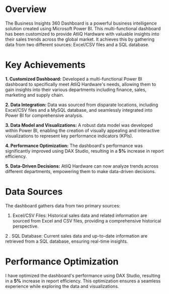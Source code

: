 # Overview
The Business Insights 360 Dashboard is a powerful business intelligence solution created using Microsoft Power BI. This multi-functional dashboard has been customized to provide AtliQ Hardware with valuable insights into their sales trends across the global market. It achieves this by gathering data from two different sources: Excel/CSV files and a SQL database.

# Key Achievements
   **1. Customized Dashboard:** Developed a multi-functional Power BI dashboard to specifically meet AtliQ Hardware's needs, allowing them to gain insights into their various departments including finance, sales, marketing and supply chain.
  
   **2. Data Integration:** Data was sourced from disparate locations, including Excel/CSV files and a MySQL database, and seamlessly integrated into Power BI for comprehensive analysis.

   **3. Data Model and Visualizations:** A robust data model was developed within Power BI, enabling the creation of visually appealing and interactive visualizations to represent key performance indicators (KPIs).

   **4. Performance Optimization:** The dashboard's performance was significantly improved using DAX Studio, resulting in a **5%** increase in report efficiency.

   **5. Data-Driven Decisions:** AtliQ Hardware can now analyze trends across different departments, empowering them to make data-driven decisions.

# Data Sources
  The dashboard gathers data from two primary sources:

   1. Excel/CSV Files: Historical sales data and related information are sourced from Excel and CSV files, providing a comprehensive historical perspective.

   2 . SQL Database: Current sales data and up-to-date information are retrieved from a SQL database, ensuring real-time insights.

# Performance Optimization
   I have optimized the dashboard's performance using DAX Studio, resulting in a **5%** increase in report efficiency. This optimization ensures a seamless experience while exploring the data and visualizations.
